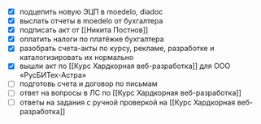 - [x] подцепить новую ЭЦП в moedelo, diadoc
- [x] выслать отчеты в moedelo от бухгалтера
- [x] подписать акт от [[Никита Постнов]]
- [x] оплатить налоги по платёжке бухгалтера
- [x] разобрать счета-акты по курсу, рекламе, разработке и каталогизировать их нормально
- [x] вышли акт по [[Курс Хардкорная веб-разработка]] для ООО «РусБИТех-Астра»
- [ ] подготовь счета и договор по письмам
- [ ] ответ на вопросы в ЛС по [[Курс Хардкорная веб-разработка]]
- [ ] ответы на задания с ручной проверкой на [[Курс Хардкорная веб-разработка]]